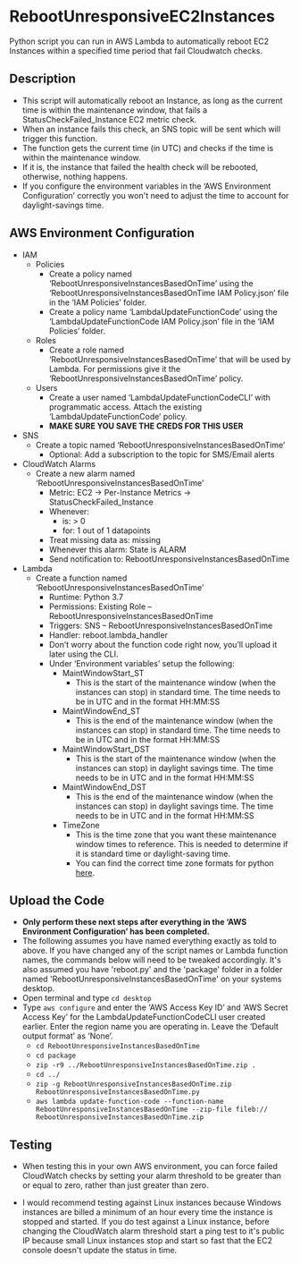 # RebootUnresponsiveEC2Instances
Python script you can run in AWS Lambda to automatically reboot EC2 Instances within a specified time period that fail Cloudwatch checks.

## Description
- This script will automatically reboot an Instance, as long as the current time is within the maintenance window, that fails a StatusCheckFailed_Instance EC2 metric check.
- When an instance fails this check, an SNS topic will be sent which will trigger this function.
- The function gets the current time (in UTC) and checks if the time is within the maintenance window.
- If it is, the instance that failed the health check will be rebooted, otherwise, nothing happens.
- If you configure the environment variables in the ‘AWS Environment Configuration’ correctly you won't need to adjust the time to account for daylight-savings time.


## AWS Environment Configuration
- IAM
  - Policies
    - Create a policy named ‘RebootUnresponsiveInstancesBasedOnTime’ using the ‘RebootUnresponsiveInstancesBasedOnTime IAM Policy.json’ file in the ‘IAM Policies’ folder.
    - Create a policy name ‘LambdaUpdateFunctionCode’ using the ‘LambdaUpdateFunctionCode IAM Policy.json’ file in the ‘IAM Policies’ folder.
  - Roles
    - Create a role named ‘RebootUnresponsiveInstancesBasedOnTime’ that will be used by Lambda. For permissions give it the ‘RebootUnresponsiveInstancesBasedOnTime’ policy.
  - Users
    - Create a user named ‘LambdaUpdateFunctionCodeCLI’ with programmatic access. Attach the existing ‘LambdaUpdateFunctionCode’ policy.
    - **MAKE SURE YOU SAVE THE CREDS FOR THIS USER**
- SNS
  - Create a topic named ‘RebootUnresponsiveInstancesBasedOnTime’
    - Optional: Add a subscription to the topic for SMS/Email alerts
- CloudWatch Alarms
  - Create a new alarm named ‘RebootUnresponsiveInstancesBasedOnTime’
    - Metric: EC2 -> Per-Instance Metrics -> StatusCheckFailed_Instance
    - Whenever:
      - is: > 0
      - for: 1 out of 1 datapoints
    - Treat missing data as: missing
    - Whenever this alarm: State is ALARM
    - Send notification to: RebootUnresponsiveInstancesBasedOnTime
- Lambda
  - Create a function named ‘RebootUnresponsiveInstancesBasedOnTime’
    - Runtime: Python 3.7
    - Permissions: Existing Role – RebootUnresponsiveInstancesBasedOnTime
    - Triggers: SNS – RebootUnresponsiveInstancesBasedOnTime
    - Handler: reboot.lambda_handler
    - Don’t worry about the function code right now, you’ll upload it later using the CLI.
    - Under ‘Environment variables’ setup the following:
      - MaintWindowStart_ST
        - This is the start of the maintenance window (when the instances can stop) in standard time. The time needs to be in UTC and in the format HH:MM:SS
      - MaintWindowEnd_ST
        - This is the end of the maintenance window (when the instances can stop) in standard time. The time needs to be in UTC and in the format HH:MM:SS
      - MaintWindowStart_DST
        - This is the start of the maintenance window (when the instances can stop) in daylight savings time. The time needs to be in UTC and in the format HH:MM:SS
      - MaintWindowEnd_DST
        - This is the end of the maintenance window (when the instances can stop) in daylight savings time. The time needs to be in UTC and in the format HH:MM:SS
      - TimeZone
        - This is the time zone that you want these maintenance window times to reference. This is needed to determine if it is standard time or daylight-saving time.
        - You can find the correct time zone formats for python [here](https://gist.github.com/heyalexej/8bf688fd67d7199be4a1682b3eec7568).

## Upload the Code
- **Only perform these next steps after everything in the ‘AWS Environment Configuration’ has been completed.**
- The following assumes you have named everything exactly as told to above. If you have changed any of the script names or Lambda function names, the commands below will need to be tweaked accordingly. It's also assumed you have 'reboot.py' and the 'package' folder in a folder named 'RebootUnresponsiveInstancesBasedOnTime' on your systems desktop.
- Open terminal and type `cd desktop`
- Type `aws configure` and enter the ‘AWS Access Key ID’ and ‘AWS Secret Access Key’ for the LambdaUpdateFunctionCodeCLI user created earlier. Enter the region name you are operating in. Leave the ‘Default output format’ as ‘None’.
  - `cd RebootUnresponsiveInstancesBasedOnTime`
  - `cd package`
  - `zip -r9 ../RebootUnresponsiveInstancesBasedOnTime.zip .`
  - `cd ../`
  - `zip -g RebootUnresponsiveInstancesBasedOnTime.zip RebootUnresponsiveInstancesBasedOnTime.py`
  - `aws lambda update-function-code --function-name RebootUnresponsiveInstancesBasedOnTime --zip-file fileb:// RebootUnresponsiveInstancesBasedOnTime.zip`


## Testing
- When testing this in your own AWS environment, you can force failed CloudWatch checks by setting your alarm threshold to be greater than or equal to zero, rather than just greater than zero.

- I would recommend testing against Linux instances because Windows instances are billed a minimum of an hour every time the instance is stopped and started. If you do test against a Linux instance, before changing the CloudWatch alarm threshold start a ping test to it's public IP because small Linux instances stop and start so fast that the EC2 console doesn't update the status in time.
